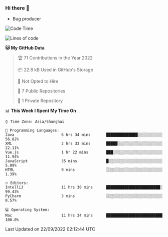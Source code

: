 ### Hi there 👋
* Bug producer
<!--START_SECTION:waka-->
![Code Time](http://img.shields.io/badge/Code%20Time-711%20hrs%2024%20mins-blue)

![Lines of code](https://img.shields.io/badge/From%20Hello%20World%20I%27ve%20Written-4%20Thousand%20lines%20of%20code-blue)

**🐱 My GitHub Data** 

> 🏆 71 Contributions in the Year 2022
 > 
> 📦 22.8 kB Used in GitHub's Storage 
 > 
> 🚫 Not Opted to Hire
 > 
> 📜 7 Public Repositories 
 > 
> 🔑 1 Private Repository 
 > 
📊 **This Week I Spent My Time On** 

```text
⌚︎ Time Zone: Asia/Shanghai

💬 Programming Languages: 
Java                     6 hrs 34 mins       ██████████████░░░░░░░░░░░   56.82% 
XML                      2 hrs 33 mins       █████░░░░░░░░░░░░░░░░░░░░   22.11% 
Vue.js                   1 hr 22 mins        ███░░░░░░░░░░░░░░░░░░░░░░   11.94% 
JavaScript               35 mins             █░░░░░░░░░░░░░░░░░░░░░░░░   5.09% 
HTML                     9 mins              ░░░░░░░░░░░░░░░░░░░░░░░░░   1.39%

🔥 Editors: 
IntelliJ                 11 hrs 30 mins      ████████████████████████░   99.43% 
PyCharm                  3 mins              ░░░░░░░░░░░░░░░░░░░░░░░░░   0.57%

💻 Operating System: 
Mac                      11 hrs 34 mins      █████████████████████████   100.0%

```


 Last Updated on 22/09/2022 02:12:44 UTC
<!--END_SECTION:waka-->
